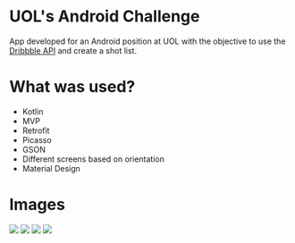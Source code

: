 # UOL's Android Challenge
App developed for an Android position at UOL with the objective to use the [Dribbble API](http://developer.dribbble.com/v1/) and create a shot list.

# What was used?
  - Kotlin
  - MVP
  - Retrofit
  - Picasso
  - GSON
  - Different screens based on orientation
  - Material Design
 
# Images  
![](https://github.com/Tgo1014/desafio-android-uol/raw/master/images/main.PNG) ![](https://github.com/Tgo1014/desafio-android-uol/raw/master/images/detail.PNG)
![](https://github.com/Tgo1014/desafio-android-uol/raw/master/images/main_horizontal.PNG)
![](https://github.com/Tgo1014/desafio-android-uol/raw/master/images/detail_horizontal.PNG)
